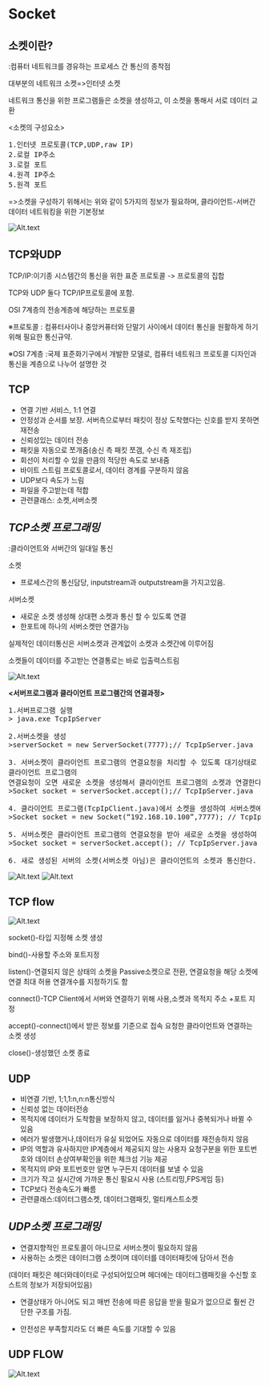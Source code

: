 Socket
======
소켓이란?
--------
:컴퓨터 네트워크를 경유하는 프로세스 간 통신의 종착점

대부분의 네트워크 소켓=>인터넷 소켓

네트워크 통신을 위한 프로그램들은 소켓을 생성하고, 이 소켓을 통해서 서로 데이터 교환

<소켓의 구성요소>
<pre>
1.인터넷 프로토콜(TCP,UDP,raw IP)
2.로컬 IP주소
3.로컬 포트
4.원격 IP주소
5.원격 포트
</pre>
=>소켓을 구성하기 위해서는 위와 같이 5가지의 정보가 필요하며, 클라이언트-서버간 데이터 네트워킹을 위한 기본정보

![Alt.text](./socket.jpg)

TCP와UDP
-------

TCP/IP:이기종 시스템간의 통신을 위한 표준 프로토콜 -> 프로토콜의 집합

TCP와 UDP 둘다 TCP/IP프로토콜에 포함.

OSI 7계층의 전송계층에 해당하는 프로토콜

※프로토콜
: 컴퓨터사이나 중앙커퓨터와 단말기 사이에서 데이터 통신을 원활하게 하기 위해 필요한 통신규약.

※OSI 7계층
:국제 표준화기구에서 개발한 모델로, 컴퓨터 네트워크 프로토콜 디자인과 통신을 계층으로 나누어 설명한 것

**TCP**
-------
- 연결 기반 서비스, 1:1 연결
- 안정성과 순서를 보장. 서버측으로부터 패킷이 정상 도착했다는 신호를 받지 못하면 재전송
- 신뢰성있는 데이터 전송 
- 패킷을 자동으로 쪼개줌(송신 측 패킷 쪼갬, 수신 측 재조립)
- 회선이 처리할 수 있을 만큼의 적당한 속도로 보내줌
- 바이트 스트림 프로토콜로서, 데이터 경계를 구분하지 않음
- UDP보다 속도가 느림
- 파일을 주고받는데 적합
- 관련클래스: 소켓,서버소켓


*TCP소켓 프로그래밍*
-------------------

:클라이언트와 서버간의 일대일 통신

소켓
- 프로세스간의 통신담당, inputstream과 outputstream을 가지고있음.

서버소켓
- 새로운 소켓 생성해 상대편 소켓과 통신 할 수 있도록 연결
- 한포트에 하나의 서버소켓만 연결가능
  
실제적인 데이터통신은 서버소켓과 관계없이 소켓과 소켓간에 이루어짐

소켓들이 데이터를 주고받는 연결통로는 바로 입출력스트림

![Alt.text](./stream.jpg)

**<서버프로그램과 클라이언트 프로그램간의 연결과정>**

<pre>
1.서버프로그램 실행
> java.exe TcpIpServer

2.서버소켓을 생성
>serverSocket = new ServerSocket(7777);// TcpIpServer.java 

3. 서버소켓이 클라이언트 프로그램의 연결요청을 처리할 수 있도록 대기상태로 만든다. 
클라이언트 프로그램의
연결요청이 오면 새로운 소켓을 생성해서 클라이언트 프로그램의 소켓과 연결한다.
>Socket socket = serverSocket.accept();// TcpIpServer.java

4. 클라이언트 프로그램(TcpIpClient.java)에서 소켓을 생성하여 서버소켓에 연결을 요청한다.
>Socket socket = new Socket(“192.168.10.100”,7777); // TcpIpClient.java

5. 서버소켓은 클라이언트 프로그램의 연결요청을 받아 새로운 소켓을 생성하여 클라이언트의 소켓과 연결한다.
>Socket socket = serverSocket.accept(); // TcpIpServer.java

6. 새로 생성된 서버의 소켓(서버소켓 아님)은 클라이언트의 소켓과 통신한다.
</pre>

![Alt.text](./communication1.jpg)
![Alt.text](./communication2.jpg)

TCP flow
-------
![Alt.text](./TCP.jpg)

socket()-타입 지정해 소켓 생성

bind()-사용할 주소와 포트지정

listen()-연결되지 않은 상태의 소켓을 Passive소켓으로 전환, 연결요청을 해당 소켓에 연결
최대 허용 연결개수를 지정하기도 함

connect()-TCP Client에서 서버와 연결하기 위해 사용,소켓과 목적지 주소 +포트 지정

accept()-connect()에서 받은 정보를 기준으로 접속 요청한 클라이언트와 연결하는 소켓 생성

close()-생성했던 소켓 종료

**UDP**
-------
- 비연결 기반, 1;1,1:n,n:n통신방식
- 신뢰성 없는 데이터전송
- 목적지에 데이터가 도착함을 보장하지 않고, 데이터를 잃거나 중복되거나 바뀔 수 있음
- 에러가 발생했거나,데이터가 유실 되었어도 자동으로 데이터를 재전송하지 않음
- IP의 역할과 유사하지만 IP계층에서 제공되지 않는 사용자 요청구분을 위한 포트번호와 데이터 손상여부확인을 위한 체크섬 기능 제공
- 목적지의 IP와 포트번호만 알면 누구든지 데이터를 보낼 수 있음
- 크기가 작고 실시간에 가까운 통신 필요시 사용
(스트리밍,FPS게임 등)
- TCP보다 전송속도가 빠름
- 관련클래스:데이터그램소켓, 데이터그램패킷, 멀티캐스트소켓

*UDP소켓 프로그래밍*
------------------
- 연결지향적인 프로토콜이 아니므로 서버소켓이 필요하지 않음
- 사용하는 소켓은 데이터그램 소켓이며 데이터를 데이터패킷에 담아서 전송

(데이터 패킷은 헤더와데이터로 구성되어있으며 헤더에는 데이터그램패킷을 수신할 호스트의 정보가 저장되어있음)

- 연결상태가 아니어도 되고 매번 전송에 따른 응답을 받을 필요가 없으므로 훨씬 간단한 구조를 가짐.

- 안전성은 부족할지라도 더 빠른 속도를 기대할 수 있음

UDP FLOW
--------
![Alt.text](./UDP.jpg)
